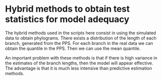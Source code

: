 # Hybrid methods to obtain test statistics for model adequacy 

The hybrid methods used in the scripts here consist in using the simulated data to obtain phylograms. There exists a distribution of the length of each branch, generated from the PPS. For each branch in the real data we can obtain the quantile in the PPS. Then we can use the mean quantile.

An important problem with these methods is that if there is high variance in the estimates of the branch lengths, then the model will appear effective. The advantage is that it is much less intensive than predictive estimation methods.

 